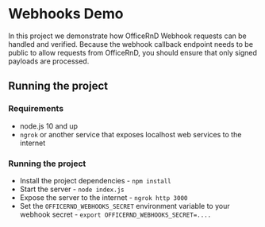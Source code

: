 # Webhooks Demo

In this project we demonstrate how OfficeRnD Webhook requests can be handled and verified. Because the webhook callback endpoint needs to be public to allow requests from OfficeRnD, you should ensure that only signed payloads are processed.

## Running the project

### Requirements

- node.js 10 and up
- `ngrok` or another service that exposes localhost web services to the internet

### Running the project

- Install the project dependencies - `npm install`
- Start the server - `node index.js`
- Expose the server to the internet - `ngrok http 3000`
- Set the `OFFICERND_WEBHOOKS_SECRET` environment variable to your webhook secret - `export OFFICERND_WEBHOOKS_SECRET=....`

